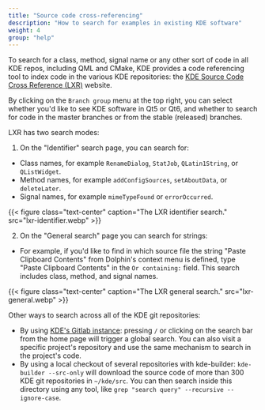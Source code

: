 ```yaml
---
title: "Source code cross-referencing"
description: "How to search for examples in existing KDE software"
weight: 4
group: "help"
---
```


To search for a class, method, signal name or any other sort of code in all KDE repos, including QML and CMake, KDE provides a code referencing tool to index code in the various KDE repositories: the [KDE Source Code Cross Reference (LXR)](https://lxr.kde.org/) website.

By clicking on the `Branch group` menu at the top right, you can select whether you'd like to see KDE software in Qt5 or Qt6, and whether to search for code in the master branches or from the stable (released) branches.

LXR has two search modes:

1. On the "Identifier" search page, you can search for:
  * Class names, for example `RenameDialog`, `StatJob`, `QLatin1String`, or `QListWidget`.
  * Method names, for example `addConfigSources`, `setAboutData`, or `deleteLater`.
  * Signal names, for example `mimeTypeFound` or `errorOccurred`.

{{< figure class="text-center" caption="The LXR identifier search." src="lxr-identifier.webp" >}}

2. On the "General search" page you can search for strings:
  * For example, if you'd like to find in which source file the string "Paste Clipboard Contents" from Dolphin's context menu is defined, type "Paste Clipboard Contents" in the `Or containing:` field. This search includes class, method, and signal names.

{{< figure class="text-center" caption="The LXR general search." src="lxr-general.webp" >}}

Other ways to search across all of the KDE git repositories:

* By using [KDE's Gitlab instance](https://invent.kde.org): pressing `/` or clicking on the search bar from the home page will trigger a global search. You can also visit a specific project's repository and use the same mechanism to search in the project's code.
* By using a local checkout of several repositories with kde-builder: `kde-builder --src-only` will download the source code of more than 300 KDE git repositories in `~/kde/src`. You can then search inside this directory using any tool, like `grep "search query" --recursive --ignore-case`.
